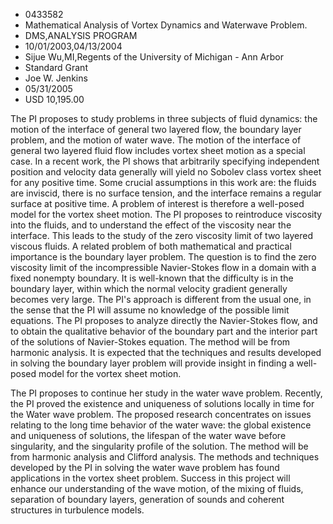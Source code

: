 
* 0433582
* Mathematical Analysis of Vortex Dynamics and Waterwave Problem.
* DMS,ANALYSIS PROGRAM
* 10/01/2003,04/13/2004
* Sijue Wu,MI,Regents of the University of Michigan - Ann Arbor
* Standard Grant
* Joe W. Jenkins
* 05/31/2005
* USD 10,195.00

The PI proposes to study problems in three subjects of fluid dynamics: the
motion of the interface of general two layered flow, the boundary layer problem,
and the motion of water wave. The motion of the interface of general two layered
fluid flow includes vortex sheet motion as a special case. In a recent work, the
PI shows that arbitrarily specifying independent position and velocity data
generally will yield no Sobolev class vortex sheet for any positive time. Some
crucial assumptions in this work are: the fluids are inviscid, there is no
surface tension, and the interface remains a regular surface at positive time. A
problem of interest is therefore a well-posed model for the vortex sheet motion.
The PI proposes to reintroduce viscosity into the fluids, and to understand the
effect of the viscosity near the interface. This leads to the study of the zero
viscosity limit of two layered viscous fluids. A related problem of both
mathematical and practical importance is the boundary layer problem. The
question is to find the zero viscosity limit of the incompressible Navier-Stokes
flow in a domain with a fixed nonempty boundary. It is well-known that the
difficulty is in the boundary layer, within which the normal velocity gradient
generally becomes very large. The PI's approach is different from the usual one,
in the sense that the PI will assume no knowledge of the possible limit
equations. The PI proposes to analyze directly the Navier-Stokes flow, and to
obtain the qualitative behavior of the boundary part and the interior part of
the solutions of Navier-Stokes equation. The method will be from harmonic
analysis. It is expected that the techniques and results developed in solving
the boundary layer problem will provide insight in finding a well-posed model
for the vortex sheet motion.

The PI proposes to continue her study in the water wave problem. Recently, the
PI proved the existence and uniqueness of solutions locally in time for the
Water wave problem. The proposed research concentrates on issues relating to the
long time behavior of the water wave: the global existence and uniqueness of
solutions, the lifespan of the water wave before singularity, and the
singularity profile of the solution. The method will be from harmonic analysis
and Clifford analysis. The methods and techniques developed by the PI in solving
the water wave problem has found applications in the vortex sheet problem.
Success in this project will enhance our understanding of the wave motion, of
the mixing of fluids, separation of boundary layers, generation of sounds and
coherent structures in turbulence models.
